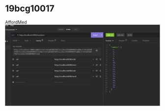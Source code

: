 # 19bcg10017
AffordMed
![alt text](https://raw.githubusercontent.com/anfaas1618/19bcg10017/master/output.png)
